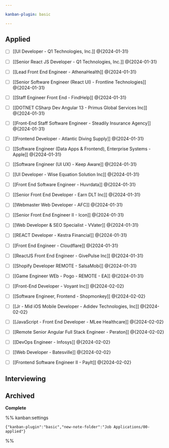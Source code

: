 ```yaml
---

kanban-plugin: basic

---
```


## Applied

- [ ] [[UI Developer - Q1 Technologies, Inc.]] @{2024-01-31}
- [ ] [[Senior React JS Developer - Q1 Technologies, Inc.]] @{2024-01-31}
- [ ] [[Lead Front End Engineer - AthenaHealth]] @{2024-01-31}
- [ ] [[Senior Software Engineer (React UI) - Frontline Technologies]] @{2024-01-31}
- [ ] [[Staff Engineer Front End - FindHelp]] @{2024-01-31}
- [ ] [[DOTNET CSharp Dev Angular 13 - Primus Global Services Inc]] @{2024-01-31}
- [ ] [[Front-End Staff Software Engineer - Steadily Insurance Agency]] @{2024-01-31}
- [ ] [[Frontend Developer - Atlantic Diving Supply]] @{2024-01-31}
- [ ] [[Software Engineer (Data Apps & Frontend), Enterprise Systems - Apple]] @{2024-01-31}
- [ ] [[Software Engineer (UI UX) - Keep Aware]] @{2024-01-31}
- [ ] [[UI Developer - Wise Equation Solution Inc]] @{2024-01-31}
- [ ] [[Front End Software Engineer - Huvrdata]] @{2024-01-31}
- [ ] [[Senior Front End Developer - Earn DLT Inc]] @{2024-01-31}
- [ ] [[Webmaster Web Developer - AFC]] @{2024-01-31}
- [ ] [[Senior Front End Engineer II - Icon]] @{2024-01-31}
- [ ] [[Web Developer & SEO Specialist - VVater]] @{2024-01-31}
- [ ] [[REACT Developer - Kestra Financial]] @{2024-01-31}
- [ ] [[Front End Engineer - Cloudflare]] @{2024-01-31}
- [ ] [[ReactJS Front End Engineer - GivePulse Inc]] @{2024-01-31}
- [ ] [[Shopify Developer REMOTE - SalsaMobi]] @{2024-01-31}
- [ ] [[Game Engineer WEb - Pogo - REMOTE - EA]] @{2024-01-31}
- [ ] [[Front-End Developer - Voyant Inc]] @{2024-02-02}
- [ ] [[Software Engineer, Frontend - Shopmonkey]] @{2024-02-02}
- [ ] [[Jr - Mid iOS Mobile Developer - Adidev Technologies, Inc]] @{2024-02-02}
- [ ] [[JavaScript - Front End Developer - MLee Healthcare]] @{2024-02-02}
- [ ] [[Remote Senior Angular Full Stack Engineer - Peraton]] @{2024-02-02}
- [ ] [[DevOps Engineer - Infosys]] @{2024-02-02}
- [ ] [[Web Developer - Batesville]] @{2024-02-02}
- [ ] [[Frontend Software Engineer II - PayIt]] @{2024-02-02}


## Interviewing



## Archived

**Complete**




%% kanban:settings
```
{"kanban-plugin":"basic","new-note-folder":"Job Applications/00-applied"}
```
%%